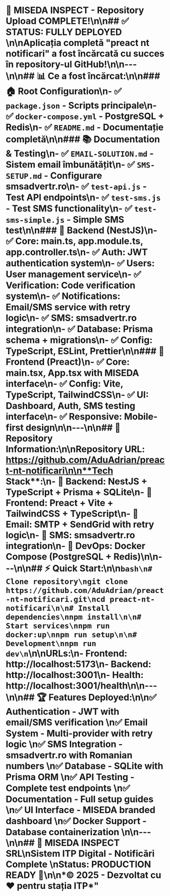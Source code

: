 # 🎉 MISEDA INSPECT - Repository Upload COMPLETE!\n\n## ✅ **STATUS: FULLY DEPLOYED** \n\nAplicația completă **\"preact nt notificari\"** a fost încărcată cu succes în repository-ul GitHub!\n\n---\n\n## 📊 **Ce a fost încărcat:**\n\n### 🏠 **Root Configuration**\n- ✅ `package.json` - Scripts principale\n- ✅ `docker-compose.yml` - PostgreSQL + Redis\n- ✅ `README.md` - Documentație completă\n\n### 📚 **Documentation & Testing**\n- ✅ `EMAIL-SOLUTION.md` - Sistem email îmbunătățit\n- ✅ `SMS-SETUP.md` - Configurare smsadvertr.ro\n- ✅ `test-api.js` - Test API endpoints\n- ✅ `test-sms.js` - Test SMS functionality\n- ✅ `test-sms-simple.js` - Simple SMS test\n\n### 🔧 **Backend (NestJS)**\n- ✅ **Core**: main.ts, app.module.ts, app.controller.ts\n- ✅ **Auth**: JWT authentication system\n- ✅ **Users**: User management service\n- ✅ **Verification**: Code verification system\n- ✅ **Notifications**: Email/SMS service with retry logic\n- ✅ **SMS**: smsadvertr.ro integration\n- ✅ **Database**: Prisma schema + migrations\n- ✅ **Config**: TypeScript, ESLint, Prettier\n\n### 🎨 **Frontend (Preact)**\n- ✅ **Core**: main.tsx, App.tsx with MISEDA interface\n- ✅ **Config**: Vite, TypeScript, TailwindCSS\n- ✅ **UI**: Dashboard, Auth, SMS testing interface\n- ✅ **Responsive**: Mobile-first design\n\n---\n\n## 🚀 **Repository Information:**\n\n**Repository URL**: https://github.com/AduAdrian/preact-nt-notificari\n\n**Tech Stack**:\n- 🔗 **Backend**: NestJS + TypeScript + Prisma + SQLite\n- 🎨 **Frontend**: Preact + Vite + TailwindCSS + TypeScript\n- 📧 **Email**: SMTP + SendGrid with retry logic\n- 📱 **SMS**: smsadvertr.ro integration\n- 🐳 **DevOps**: Docker Compose (PostgreSQL + Redis)\n\n---\n\n## ⚡ **Quick Start:**\n\n```bash\n# Clone repository\ngit clone https://github.com/AduAdrian/preact-nt-notificari.git\ncd preact-nt-notificari\n\n# Install dependencies\nnpm install\n\n# Start services\nnpm run docker:up\nnpm run setup\n\n# Development\nnpm run dev\n```\n\n**URLs**:\n- Frontend: http://localhost:5173\n- Backend: http://localhost:3001\n- Health: http://localhost:3001/health\n\n---\n\n## 🏆 **Features Deployed:**\n\n✅ **Authentication** - JWT with email/SMS verification  \n✅ **Email System** - Multi-provider with retry logic  \n✅ **SMS Integration** - smsadvertr.ro with Romanian numbers  \n✅ **Database** - SQLite with Prisma ORM  \n✅ **API Testing** - Complete test endpoints  \n✅ **Documentation** - Full setup guides  \n✅ **UI Interface** - MISEDA branded dashboard  \n✅ **Docker Support** - Database containerization  \n\n---\n\n## 🎯 **MISEDA INSPECT SRL**\n**Sistem ITP Digital - Notificări Complete**  \n**Status: PRODUCTION READY** 🚀\n\n*© 2025 - Dezvoltat cu ❤️ pentru stația ITP*"